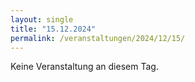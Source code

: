 ```yaml
---
layout: single
title: "15.12.2024"
permalink: /veranstaltungen/2024/12/15/
---
```


Keine Veranstaltung an diesem Tag.
